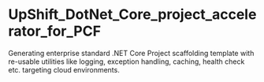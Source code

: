 # UpShift_DotNet_Core_project_accelerator_for_PCF
Generating enterprise standard .NET Core Project scaffolding template with re-usable utilities like logging, exception handling, caching, health check etc. targeting cloud environments.
